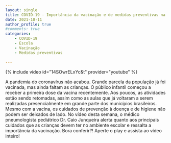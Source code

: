 ```yaml
---
layout: single
title: COVID-19 - Importância da vacinação e de medidas preventivas na volta às aulas presenciais
date: 2021-10-11 
author_profile: true
#comments: true
categories: 
    - COVID-19
    - Escola
    - Vacinação
    - Medidas preventivas
    
---
```


{% include video id="14SOwrELxYc&t" provider="youtube" %}

A pandemia do coronavírus não acabou. Grande parcela da população já foi vacinada, mas ainda faltam as crianças. O público infantil começou a receber a primeira dose da vacina recentemente. 
Aos poucos, as atividades estão sendo retomadas, assim como as aulas que já voltaram a serem realizadas presencialmente em grande parte dos municípios brasileiros. 
Mesmo com a vacina, os cuidados de prevenção à doença e de higiene não podem ser deixados de lado.
No vídeo desta semana, o médico pneumologista pediátrico Dr. Caio Junqueira alerta quanto aos principais cuidados que as crianças devem ter no ambiente escolar e ressalta a importância da vacinação. 
Bora conferir?! Aperte o play e assista ao vídeo inteiro!

